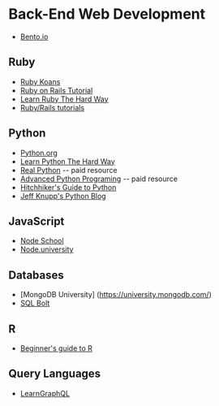 # Back-End Web Development

* [Bento.io](https://bento.io/)

## Ruby
* [Ruby Koans](http://github.com/edgecase/ruby_koans)
* [Ruby on Rails Tutorial](https://www.railstutorial.org/book)
* [Learn Ruby The Hard Way](http://learnrubythehardway.org/book)
* [Ruby/Rails tutorials](http://tutorials.jumpstartlab.com/)

## Python
* [Python.org](https://www.python.org/)
* [Learn Python The Hard Way](https://learnpythonthehardway.org/book/)
* [Real Python](https://realpython.com/) -- paid resource
* [Advanced Python Programing](https://rmotr.com/advanced-python-programming) -- paid resource
* [Hitchhiker's Guide to Python](http://docs.python-guide.org/en/latest/)
* [Jeff Knupp's Python Blog](https://www.jeffknupp.com/)

## JavaScript
* [Node School](http://nodeschool.io/)
* [Node.university](http://node.university/courses)

## Databases
* [MongoDB University] (https://university.mongodb.com/)
* [SQL Bolt](https://sqlbolt.com/)

## R
* [Beginner's guide to R](http://core0.staticworld.net/assets/2015/02/20/r4beginners_v3.pdf)

## Query Languages
* [LearnGraphQL](https://learngraphql.com/)
